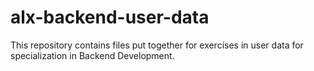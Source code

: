 # alx-backend-user-data
This repository contains files put together for exercises in user data for specialization in Backend Development.
